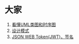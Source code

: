 # 大家

1. [看懂UML类图和时序图](http://design-patterns.readthedocs.io/zh_CN/latest/read_uml.html)
1. [设计模式](http://design-patterns.readthedocs.io/zh_CN/latest/creational_patterns/simple_factory.html)
1. [JSON WEB Token(JWT)，签名](https://juejin.im/entry/5993a030f265da24941202c2)

